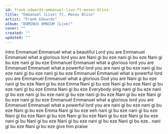 ```yaml
---
id: frank-edwards-emmanuel-live-ft-moses-bliss
title: "Emmanuel (Live) ft. Moses Bliss"
artist: "Frank Edwards"
album: "DOMINUS OMNIUM (Live)"
cover: ""
created: ""
updated: ""
---
```


intro
Emmanuel
Emmanuel
what a beautiful Lord you are
Emmanuel
Emmanuel
what a glorious lord you are
Nani gi bu eze
nani gi bu eze
Nani gi bu eze
nani gi bu eze
Emmanuel
Emmanuel
what a glorious lord you are
Emmanuel
Emmanuel
what a powerful lord you are
nani gi bu eze
nani gi bu eze
nani gi bu eze
nani gi bu eze
Emmanuel
Emmanuel
what a powerful lord you are
Emmanuel
Emmanuel
what a glorious God you are
Nani gi bu eze
nani gi bu eze
Nani gi bu eze
Emma Nani gi bu eze
Nani gi bu eze
Nani gi bu eze
nani gi bu eze
Emma Nani gi bu eze
Everybody sing
nani gi bu eze
nani gi bu eze
nani gi bu eze
nani gi bu eze
nani gi bu eze
Nani gi bu eze
Nani gi bu eze
nani gi bu eze
Emmanuel
Emmanuel
what a glorious lord you are
Emmanuel
Emmanuel
what a powerful lord you are
nani gi bu eze
nani gi bu eze
Nani gi bu eze
Emma Nani gi bu eze
eeh nani gi bu eze
nani gi bu eze
Nani gi bu eze
Nani gi bu eze
Nani gi bu eze
Nani gi bu eze
Nani gi bu eze
nani gi bu
Nani gi bu eze
Nani gi bu eze
nani gi bu eze
Nani gi bu eze..
nani gi bu eze
Nani gi bu eze
give him praise